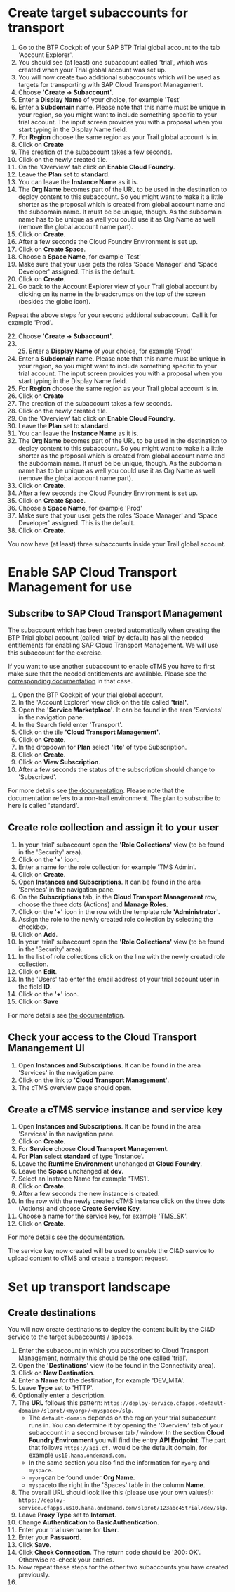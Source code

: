 # Create target subaccounts for transport

1. Go to the BTP Cockpit of your SAP BTP Trial global account to the tab 'Account Explorer'.
2. You should see (at least) one subaccount called 'trial', which was created when your Trial global account was set up.
3. You will now create two additional subaccounts which will be used as targets for transporting with SAP Cloud Transport Management.
4. Choose **'Create -> Subaccount'**.
5. Enter a **Display Name** of your choice, for example 'Test'
6. Enter a **Subdomain** name. Please note that this name must be unique in your region, so you might want to include something specific to your trial account. The input screen provides you with a proposal when you start typing in the Display Name field.
7. For **Region** choose the same region as your Trail global account is in.
8. Click on **Create**
9. The creation of the subaccount takes a few seconds.
10. Click on the newly created tile.
11. On the 'Overview' tab click on **Enable Cloud Foundry**.
12. Leave the **Plan** set to **standard**.
13. You can leave the **Instance Name** as it is.
14. The **Org Name** becomes part of the URL to be used in the destination to deploy content to this subaccount. So you might want to make it a little shorter as the proposal which is created from global account name and the subdomain name. It must be be unique, though. As the subdomain name has to be unique as well you could use it as Org Name as well (remove the global account name part).
15. Click on **Create**.
16. After a few seconds the Cloud Foundry Environment is set up.
17. Click on **Create Space**.
18. Choose a **Space Name**, for example 'Test'
19. Make sure that your user gets the roles 'Space Manager' and 'Space Developer' assigned. This is the default.
20. Click on **Create**.
21. Go back to the Account Explorer view of your Trail global account by clicking on its name in the breadcrumps on the top of the screen (besides the globe icon).


Repeat the above steps for your second addtional subaccount. Call it for example 'Prod'.

22. Choose **'Create -> Subaccount'**.
23. 25. Enter a **Display Name** of your choice, for example 'Prod'
26. Enter a **Subdomain** name. Please note that this name must be unique in your region, so you might want to include something specific to your trial account. The input screen provides you with a proposal when you start typing in the Display Name field.
27. For **Region** choose the same region as your Trail global account is in.
28. Click on **Create**
29. The creation of the subaccount takes a few seconds.
30. Click on the newly created tile.
31. On the 'Overview' tab click on **Enable Cloud Foundry**.
32. Leave the **Plan** set to **standard**.
33. You can leave the **Instance Name** as it is.
34. The **Org Name** becomes part of the URL to be used in the destination to deploy content to this subaccount. So you might want to make it a little shorter as the proposal which is created from global account name and the subdomain name. It must be be unique, though. As the subdomain name has to be unique as well you could use it as Org Name as well (remove the global account name part).
35. Click on **Create**.
36. After a few seconds the Cloud Foundry Environment is set up.
37. Click on **Create Space**.
38. Choose a **Space Name**, for example 'Prod'
39. Make sure that your user gets the roles 'Space Manager' and 'Space Developer' assigned. This is the default.
40. Click on **Create**.

You now have (at least) three subaccounts inside your Trail global account. 

# Enable SAP Cloud Transport Management for use
## Subscribe to SAP Cloud Transport Management
The subaccount which has been created automatically when creating the BTP Trial global account (called 'trial' by default) has all the needed entitlements for enabling SAP Cloud Transport Management. We will use this subaccount for the exercise. 

If you want to use another subaccount to enable cTMS you have to first make sure that the needed entitlements are available. Please see the [corresponding documentation](https://help.sap.com/docs/TRANSPORT_MANAGEMENT_SERVICE/7f7160ec0d8546c6b3eab72fb5ad6fd8/13894bed9e2d4b25aa34d03d002707f9.html) in that case.

1. Open the BTP Cockpit of your trial global account.
2. In the 'Account Explorer' view click on the tile called **'trial'**.
3. Open the **'Service Marketplace'**. It can be found in the area 'Services' in the navigation pane.
4. In the Search field enter 'Transport'.
5. Click on the tile **'Cloud Transport Management'**.
6. Click on **Create**.
7. In the dropdown for **Plan** select **'lite'** of type Subscription.
8. Click on **Create**.
9. Click on **View Subscription**.
10. After a few seconds the status of the subscription should change to 'Subscribed'.

For more details see [the documentation](https://help.sap.com/docs/TRANSPORT_MANAGEMENT_SERVICE/7f7160ec0d8546c6b3eab72fb5ad6fd8/7fe10fc1baae444e9315579786d623b9.html). Please note that the documentation refers to a non-trail environment. The plan to subscribe to here is called 'standard'.

## Create role collection and assign it to your user

1. In your 'trial' subaccount open the **'Role Collections'** view (to be found in the 'Security' area).
2. Click on the **'+'** icon.
3. Enter a name for the role collection for example 'TMS Admin'.
4. Click on **Create**.
5. Open **Instances and Subscriptions**. It can be found in the area 'Services' in the navigation pane.
6. On the **Subscriptions** tab, in the **Cloud Transport Management** row, choose the three dots (Actions) and **Manage Roles**.
7. Click on the **'+'** icon in the row with the template role **'Administrator'**.
8. Assign the role to the newly created role collection by selecting the checkbox.
9. Click on **Add**.
10. In your 'trial' subaccount open the **'Role Collections'** view (to be found in the 'Security' area).
11. In the list of role collections click on the line with the newly created role collection.
12. Click on **Edit**.
13. In the 'Users' tab enter the email address of your trial account user in the field **ID**. 
14. Click on the **'+'** icon.
15. Click on **Save**

For more details see [the documentation](https://help.sap.com/docs/TRANSPORT_MANAGEMENT_SERVICE/7f7160ec0d8546c6b3eab72fb5ad6fd8/eb134e02d2074918bcc5af34f50fb19f.html).

## Check your access to the Cloud Transport Manangement UI

1. Open **Instances and Subscriptions**. It can be found in the area 'Services' in the navigation pane.
2. Click on the link to **'Cloud Transport Management'**.
3. The cTMS overview page should open.

## Create a cTMS service instance and service key

1. Open **Instances and Subscriptions**. It can be found in the area 'Services' in the navigation pane.
2. Click on **Create**.
3. For **Service** choose **Cloud Transport Management**.
4. For **Plan** select **standard** of type 'Instance'.
5. Leave the **Runtime Environment** unchanged at **Cloud Foundry**.
6. Leave the **Space** unchanged at **dev**.
7. Select an Instance Name for example 'TMS1'.
8. Click on **Create**.
9. After a few seconds the new instance is created.
10. In the row with the newly created cTMS instance click on the three dots (Actions) and choose **Create Service Key**.
11. Choose a name for the service key, for example 'TMS_SK'.
12. Click on **Create**.

For more details see [the documentation](https://help.sap.com/docs/TRANSPORT_MANAGEMENT_SERVICE/7f7160ec0d8546c6b3eab72fb5ad6fd8/f44956035ce54684b1dbb9e4d23c37d2.html).

The service key now created will be used to enable the CI&D service to upload content to cTMS and create a transport request.

# Set up transport landscape

## Create destinations

You will now create destinations to deploy the content built by the CI&D service to the target subaccounts / spaces.
1. Enter the subaccount in which you subscribed to Cloud Transport Management, normally this should be the one called 'trial'.
2. Open the **'Destinations'** view (to be found in the Connectivity area).
3. Click on **New Destination**.
4. Enter a **Name** for the destination, for example 'DEV_MTA'.
5. Leave **Type** set to 'HTTP'.
6. Optionally enter a description.
7. The **URL** follows this pattern: `https://deploy-service.cfapps.<default-domain>/slprot/<myorg>/<myspace>/slp`.
    - The `default-domain` depends on the region your trial subaccount runs in. You can determine it by opening the 'Overview' tab of your subaccount in a second browser tab / window. In the section **Cloud Foundry Environment** you will find the entry **API Endpoint**. The part that follows `https://api.cf.` would be the default domain, for example `us10.hana.ondemand.com`.
    - In the same section you also find the information for `myorg` and `myspace`.
    - `myorg`can be found under **Org Name**.
    - `myspace`to the right in the 'Spaces' table in the column **Name**.
8. The overall URL should look like this (please use your own values!): `https://deploy-service.cfapps.us10.hana.ondemand.com/slprot/123abc45trial/dev/slp`.
9. Leave **Proxy Type** set to **Internet**.
10. Change **Authentication** to **BasicAuthentication**.
11. Enter your trial username for **User**.  
12. Enter your **Password**.
13. Click **Save**.
14. Click **Check Connection**. The return code should be '200: OK'. Otherwise re-check your entries.
15. Now repeat these steps for the other two subaccounts you have created previously.
16. 
